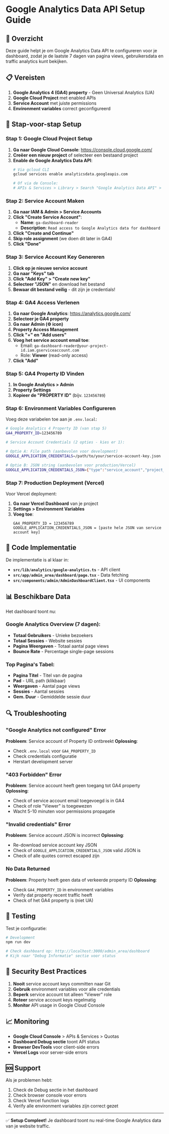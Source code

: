 # Google Analytics Data API Setup Guide

## 🎯 Overzicht

Deze guide helpt je om Google Analytics Data API te configureren voor je dashboard, zodat je de laatste 7 dagen van pagina views, gebruikersdata en traffic analytics kunt bekijken.

## 📋 Vereisten

1. **Google Analytics 4 (GA4) property** - Geen Universal Analytics (UA)
2. **Google Cloud Project** met enabled APIs
3. **Service Account** met juiste permissions
4. **Environment variables** correct geconfigureerd

## 🚀 Stap-voor-stap Setup

### Stap 1: Google Cloud Project Setup

1. **Ga naar Google Cloud Console**: https://console.cloud.google.com/
2. **Creëer een nieuw project** of selecteer een bestaand project
3. **Enable de Google Analytics Data API**:
   ```bash
   # Via gcloud CLI
   gcloud services enable analyticsdata.googleapis.com
   
   # Of via de Console:
   # APIs & Services > Library > Search "Google Analytics Data API" > Enable
   ```

### Stap 2: Service Account Maken

1. **Ga naar IAM & Admin > Service Accounts**
2. **Click "Create Service Account"**:
   - **Name**: `ga-dashboard-reader`
   - **Description**: `Read access to Google Analytics data for dashboard`
3. **Click "Create and Continue"**
4. **Skip role assignment** (we doen dit later in GA4)
5. **Click "Done"**

### Stap 3: Service Account Key Genereren

1. **Click op je nieuwe service account**
2. **Ga naar "Keys" tab**
3. **Click "Add Key" > "Create new key"**
4. **Selecteer "JSON"** en download het bestand
5. **Bewaar dit bestand veilig** - dit zijn je credentials!

### Stap 4: GA4 Access Verlenen

1. **Ga naar Google Analytics**: https://analytics.google.com/
2. **Selecteer je GA4 property**
3. **Ga naar Admin (⚙️ icon)**
4. **Property Access Management**
5. **Click "+" en "Add users"**
6. **Voeg het service account email toe**:
   - Email: `ga-dashboard-reader@your-project-id.iam.gserviceaccount.com`
   - Role: **Viewer** (read-only access)
7. **Click "Add"**

### Stap 5: GA4 Property ID Vinden

1. **In Google Analytics > Admin**
2. **Property Settings**
3. **Kopieer de "PROPERTY ID"** (bijv. `123456789`)

### Stap 6: Environment Variables Configureren

Voeg deze variabelen toe aan je `.env.local`:

```bash
# Google Analytics 4 Property ID (van stap 5)
GA4_PROPERTY_ID=123456789

# Service Account Credentials (2 opties - kies er 1):

# Optie A: File path (aanbevolen voor development)
GOOGLE_APPLICATION_CREDENTIALS=/path/to/your/service-account-key.json

# Optie B: JSON string (aanbevolen voor production/Vercel)
GOOGLE_APPLICATION_CREDENTIALS_JSON={"type":"service_account","project_id":"your-project",...}
```

### Stap 7: Production Deployment (Vercel)

Voor Vercel deployment:

1. **Ga naar Vercel Dashboard** van je project
2. **Settings > Environment Variables**
3. **Voeg toe**:
   ```
   GA4_PROPERTY_ID = 123456789
   GOOGLE_APPLICATION_CREDENTIALS_JSON = [paste hele JSON van service account key]
   ```

## 🔧 Code Implementatie

De implementatie is al klaar in:
- **`src/lib/analytics/google-analytics.ts`** - API client
- **`src/app/admin_area/dashboard/page.tsx`** - Data fetching  
- **`src/components/admin/AdminDashboardClient.tsx`** - UI components

## 📊 Beschikbare Data

Het dashboard toont nu:

### Google Analytics Overview (7 dagen):
- **Totaal Gebruikers** - Unieke bezoekers
- **Totaal Sessies** - Website sessies  
- **Pagina Weergaven** - Totaal aantal page views
- **Bounce Rate** - Percentage single-page sessions

### Top Pagina's Tabel:
- **Pagina Titel** - Titel van de pagina
- **Pad** - URL path (klikbaar)
- **Weergaven** - Aantal page views
- **Sessies** - Aantal sessies  
- **Gem. Duur** - Gemiddelde sessie duur

## 🔍 Troubleshooting

### "Google Analytics not configured" Error

**Probleem**: Service account of Property ID ontbreekt
**Oplossing**: 
- Check `.env.local` voor `GA4_PROPERTY_ID`
- Check credentials configuratie
- Herstart development server

### "403 Forbidden" Error  

**Probleem**: Service account heeft geen toegang tot GA4 property
**Oplossing**:
- Check of service account email toegevoegd is in GA4
- Check of role "Viewer" is toegewezen
- Wacht 5-10 minuten voor permissions propagatie

### "Invalid credentials" Error

**Probleem**: Service account JSON is incorrect
**Oplossing**:
- Re-download service account key JSON
- Check of `GOOGLE_APPLICATION_CREDENTIALS_JSON` valid JSON is
- Check of alle quotes correct escaped zijn

### No Data Returned

**Probleem**: Property heeft geen data of verkeerde property ID
**Oplossing**:
- Check `GA4_PROPERTY_ID` in environment variables  
- Verify dat property recent traffic heeft
- Check of het GA4 property is (niet UA)

## 📝 Testing

Test je configuratie:

```bash
# Development
npm run dev

# Check dashboard op: http://localhost:3000/admin_area/dashboard
# Kijk naar "Debug Informatie" sectie voor status
```

## 🔐 Security Best Practices

1. **Nooit** service account keys committen naar Git
2. **Gebruik** environment variables voor alle credentials  
3. **Beperk** service account tot alleen "Viewer" role
4. **Roteer** service account keys regelmatig
5. **Monitor** API usage in Google Cloud Console

## 📈 Monitoring

- **Google Cloud Console** > APIs & Services > Quotas
- **Dashboard Debug sectie** toont API status
- **Browser DevTools** voor client-side errors
- **Vercel Logs** voor server-side errors

## 🆘 Support

Als je problemen hebt:
1. Check de Debug sectie in het dashboard
2. Check browser console voor errors
3. Check Vercel function logs  
4. Verify alle environment variables zijn correct gezet

---

✅ **Setup Compleet!** Je dashboard toont nu real-time Google Analytics data van je website traffic. 
